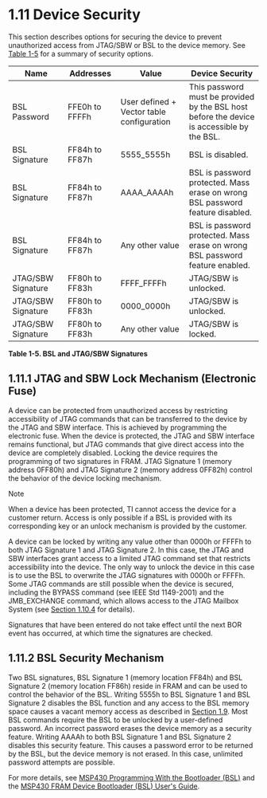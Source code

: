 # 1.11 Device Security

This section describes options for securing the device to prevent unauthorized access from JTAG/SBW or BSL to the
device memory. See [Table 1-5](#table-1-5) for a summary of security options.

<a id="table-1-5"></a>

| Name               | Addresses      | Value                                        | Device Security                                                                               |
| ------------------ | -------------- | -------------------------------------------- | --------------------------------------------------------------------------------------------- |
| BSL Password       | FFE0h to FFFFh | User defined +<br>Vector table configuration | This password must be provided by the BSL host<br>before the device is accessible by the BSL. |
| BSL Signature      | FF84h to FF87h | 5555_5555h                                   | BSL is disabled.                                                                              |
| BSL Signature      | FF84h to FF87h | AAAA_AAAAh                                   | BSL is password protected. Mass erase on wrong<br>BSL password feature disabled.              |
| BSL Signature      | FF84h to FF87h | Any other value                              | BSL is password protected. Mass erase on wrong<br>BSL password feature enabled.               |
| JTAG/SBW Signature | FF80h to FF83h | FFFF_FFFFh                                   | JTAG/SBW is unlocked.                                                                         |
| JTAG/SBW Signature | FF80h to FF83h | 0000_0000h                                   | JTAG/SBW is unlocked.                                                                         |
| JTAG/SBW Signature | FF80h to FF83h | Any other value                              | JTAG/SBW is locked.                                                                           |

**Table 1-5. BSL and JTAG/SBW Signatures**

## 1.11.1 JTAG and SBW Lock Mechanism (Electronic Fuse)

A device can be protected from unauthorized access by restricting accessibility of JTAG commands that can be
transferred to the device by the JTAG and SBW interface. This is achieved by programming the electronic fuse. When the
device is protected, the JTAG and SBW interface remains functional, but JTAG commands that give direct access into the
device are completely disabled. Locking the device requires the programming of two signatures in FRAM. JTAG Signature 1
(memory address 0FF80h) and JTAG Signature 2 (memory address 0FF82h) control the behavior of the device locking
mechanism.

> [!NOTE]
> When a device has been protected, TI cannot access the device for a customer return. Access is only possible if a
> BSL is provided with its corresponding key or an unlock mechanism is provided by the customer.

A device can be locked by writing any value other than 0000h or FFFFh to both JTAG Signature 1 and JTAG Signature 2. In
this case, the JTAG and SBW interfaces grant access to a limited JTAG command set that restricts accessibility into the
device. The only way to unlock the device in this case is to use the BSL to overwrite the JTAG signatures with 0000h or
FFFFh. Some JTAG commands are still possible when the device is secured, including the BYPASS command (see IEEE
Std 1149-2001) and the JMB_EXCHANGE command, which allows access to the JTAG Mailbox System (see
[Section 1.10.4](/fr4xx_fr2xx_family_user_guide/03_chapter_1/1.10_jtag_mailbox.md#1104-jmb-nmi-usage) for details).

Signatures that have been entered do not take effect until the next BOR event has occurred, at which time the
signatures are checked.

## 1.11.2 BSL Security Mechanism

Two BSL signatures, BSL Signature 1 (memory location FF84h) and BSL Signature 2 (memory location FF86h) reside in FRAM
and can be used to control the behavior of the BSL. Writing 5555h to BSL Signature 1 and BSL Signature 2 disables the
BSL function and any access to the BSL memory space causes a vacant memory access as described in
[Section 1.9](/fr4xx_fr2xx_family_user_guide/03_chapter_1/1.9_memory_map.md). Most BSL commands require the BSL to be
unlocked by a user-defined password. An incorrect password erases the device memory as a security feature. Writing
AAAAh to both BSL Signature 1 and BSL Signature 2 disables this security feature. This causes a password error to be
returned by the BSL, but the device memory is not erased. In this case, unlimited password attempts are possible.

For more details, see [MSP430 Programming With the Bootloader (BSL)](http://www.ti.com/lit/pdf/SLAU319) and the
[MSP430 FRAM Device Bootloader (BSL) User's Guide](http://www.ti.com/lit/pdf/SLAU550).
